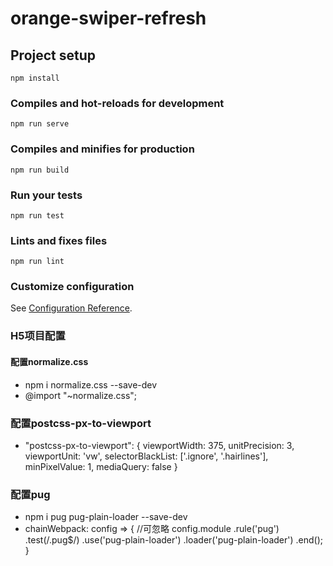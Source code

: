 # orange-swiper-refresh

## Project setup
```
npm install
```

### Compiles and hot-reloads for development
```
npm run serve
```

### Compiles and minifies for production
```
npm run build
```

### Run your tests
```
npm run test
```

### Lints and fixes files
```
npm run lint
```

### Customize configuration
See [Configuration Reference](https://cli.vuejs.org/config/).

### H5项目配置

#### 配置normalize.css
* npm i normalize.css --save-dev
* @import "~normalize.css";

### 配置postcss-px-to-viewport
* "postcss-px-to-viewport": { 
      viewportWidth: 375, 
      unitPrecision: 3, 
      viewportUnit: 'vw', 
      selectorBlackList: ['.ignore', '.hairlines'], 
      minPixelValue: 1, 
      mediaQuery: false 
    }

### 配置pug  
* npm i pug pug-plain-loader --save-dev
* chainWebpack: config => { //可忽略
    config.module
      .rule('pug')
      .test(/\.pug$/)
      .use('pug-plain-loader')
      .loader('pug-plain-loader')
      .end();
  }  
